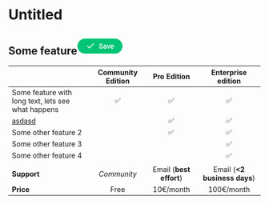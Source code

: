 # Untitled

##   Some feature![](../.gitbook/assets/screenshot-2020-06-15-at-19.11.29.png)

|  | **Community Edition** | **Pro Edition**  | **Enterprise edition** |
| :--- | :---: | :---: | :---: |
| Some feature with long  text, lets see what happens | ✅  | ✅  | ✅  |
| [asdasd](https://dieppa.gitbook.io/mongock/pricing) |   | ✅  | ✅  |
| Some other feature 2 |   | ✅  | ✅  |
| Some other feature 3 |   |  | ✅  |
| Some other feature 4 |   |  | ✅  |
|  |  |  |  |
| **Support** | _Community_ | Email \(**best effort**\) | Email \(**&lt;2 business days**\) |
| **Price** | Free | 10€/month | 100€/month |



